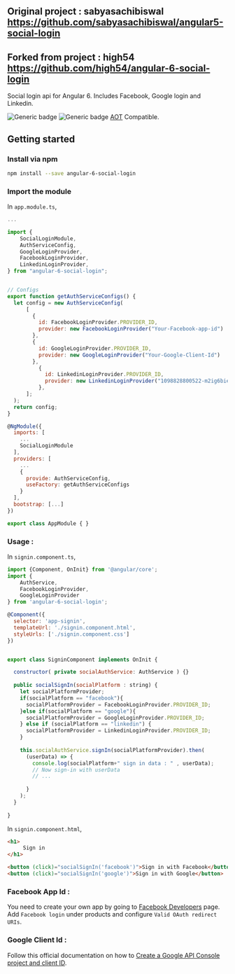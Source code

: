 ## Original project : sabyasachibiswal https://github.com/sabyasachibiswal/angular5-social-login
## Forked from project : high54 https://github.com/high54/angular-6-social-login

Social login api for Angular 6. Includes Facebook, Google login and Linkedin. 

![Generic badge](https://img.shields.io/badge/build-passing-green.svg)
![Generic badge](https://img.shields.io/badge/Angular-6-green.svg)
[AOT](https://angular.io/guide/aot-compiler) Compatible.


## Getting started


### Install via npm 

```sh
npm install --save angular-6-social-login
```

### Import the module

In `app.module.ts`,

```javascript
...

import {
    SocialLoginModule,
    AuthServiceConfig,
    GoogleLoginProvider,
    FacebookLoginProvider,
    LinkedinLoginProvider,
} from "angular-6-social-login";


// Configs 
export function getAuthServiceConfigs() {
  let config = new AuthServiceConfig(
      [
        {
          id: FacebookLoginProvider.PROVIDER_ID,
	      provider: new FacebookLoginProvider("Your-Facebook-app-id")
        },
        {
          id: GoogleLoginProvider.PROVIDER_ID,
	      provider: new GoogleLoginProvider("Your-Google-Client-Id")
        },
          {
            id: LinkedinLoginProvider.PROVIDER_ID,
            provider: new LinkedinLoginProvider("1098828800522-m2ig6bieilc3tpqvmlcpdvrpvn86q4ks.apps.googleusercontent.com")
          },
      ];
  );
  return config;
}

@NgModule({
  imports: [
    ...
    SocialLoginModule
  ],
  providers: [
    ...
    {
      provide: AuthServiceConfig,
      useFactory: getAuthServiceConfigs
    }
  ],
  bootstrap: [...]
})

export class AppModule { }

```

### Usage : 

In `signin.component.ts`,

```javascript
import {Component, OnInit} from '@angular/core';
import {
    AuthService,
    FacebookLoginProvider,
    GoogleLoginProvider
} from 'angular-6-social-login';

@Component({
  selector: 'app-signin',
  templateUrl: './signin.component.html',
  styleUrls: ['./signin.component.css']
})


export class SigninComponent implements OnInit {

  constructor( private socialAuthService: AuthService ) {}
  
  public socialSignIn(socialPlatform : string) {
    let socialPlatformProvider;
    if(socialPlatform == "facebook"){
      socialPlatformProvider = FacebookLoginProvider.PROVIDER_ID;
    }else if(socialPlatform == "google"){
      socialPlatformProvider = GoogleLoginProvider.PROVIDER_ID;
    } else if (socialPlatform == "linkedin") {
      socialPlatformProvider = LinkedinLoginProvider.PROVIDER_ID;
    }
    
    this.socialAuthService.signIn(socialPlatformProvider).then(
      (userData) => {
        console.log(socialPlatform+" sign in data : " , userData);
        // Now sign-in with userData
        // ...
            
      }
    );
  }
  
}
```



In `signin.component.html`,

```html
<h1>
     Sign in
</h1>

<button (click)="socialSignIn('facebook')">Sign in with Facebook</button>
<button (click)="socialSignIn('google')">Sign in with Google</button>              
```



### Facebook App Id : 

You need to create your own app by going to [Facebook Developers](https://developers.facebook.com/) page.
Add `Facebook login` under products and configure `Valid OAuth redirect URIs`.

### Google Client Id : 

Follow this official documentation on how to [
Create a Google API Console project and client ID](https://developers.google.com/identity/sign-in/web/devconsole-project).

